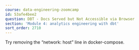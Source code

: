```yaml
---
course: data-engineering-zoomcamp
id: 53afe4bee2
question: DBT - Docs Served but Not Accessible via Browser
section: 'Module 4: analytics engineering with dbt'
sort_order: 2710
---
```


Try removing the “network: host” line in docker-compose.

